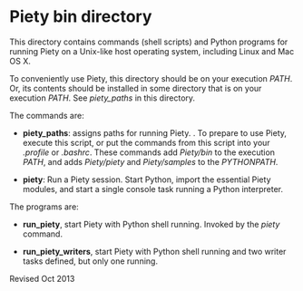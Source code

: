 
Piety bin directory
=====================

This directory contains commands (shell scripts) and Python programs
for running Piety on a Unix-like host operating system, including
Linux and Mac OS X.

To conveniently use Piety, this directory should be on your execution
*PATH*.  Or, its contents should be installed in some directory that
is on your execution *PATH*.  See *piety_paths* in this directory.

The commands are:
  
- **piety_paths**: assigns paths for running Piety.  .  To prepare to
 use Piety, execute this script, or put the commands from this script
 into your *.profile* or *.bashrc*.  These commands add *Piety/bin* to
 the execution *PATH*, and adds *Piety/piety* and *Piety/samples* to
 the *PYTHONPATH*.

- **piety**: Run a Piety session.  Start Python, import the essential
  Piety modules, and start a single console task running a Python 
  interpreter.

The programs are:

- **run_piety**, start Piety with Python shell running.  Invoked by
    the *piety* command.

- **run_piety_writers**, start Piety with Python shell running and two
    writer tasks defined, but only one running.


Revised Oct 2013

